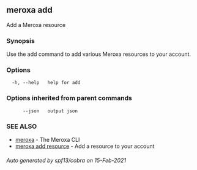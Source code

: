 ## meroxa add

Add a Meroxa resource

### Synopsis

Use the add command to add various Meroxa resources to your account.

### Options

```
  -h, --help   help for add
```

### Options inherited from parent commands

```
      --json   output json
```

### SEE ALSO

* [meroxa](meroxa.md)	 - The Meroxa CLI
* [meroxa add resource](meroxa_add_resource.md)	 - Add a resource to your account

###### Auto generated by spf13/cobra on 15-Feb-2021
